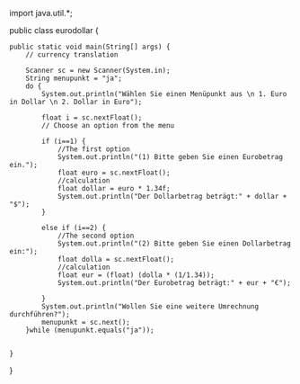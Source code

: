 import java.util.*;

public class eurodollar {

	public static void main(String[] args) {
		// currency translation
		
		Scanner sc = new Scanner(System.in);
		String menupunkt = "ja";
		do {
			System.out.println("Wählen Sie einen Menüpunkt aus \n 1. Euro in Dollar \n 2. Dollar in Euro");
			
			float i = sc.nextFloat();
			// Choose an option from the menu
			
			if (i==1) {
				//The first option
				System.out.println("(1) Bitte geben Sie einen Eurobetrag ein.");
				float euro = sc.nextFloat();
				//calculation
				float dollar = euro * 1.34f;
				System.out.println("Der Dollarbetrag beträgt:" + dollar + "$");
			}
			
			else if (i==2) {
				//The second option
				System.out.println("(2) Bitte geben Sie einen Dollarbetrag ein:");
				float dolla = sc.nextFloat();
				//calculation
				float eur = (float) (dolla * (1/1.34));
				System.out.println("Der Eurobetrag beträgt:" + eur + "€");
				
			}
			System.out.println("Wollen Sie eine weitere Umrechnung durchführen?");
			menupunkt = sc.next();
		}while (menupunkt.equals("ja"));
		

	}

}
